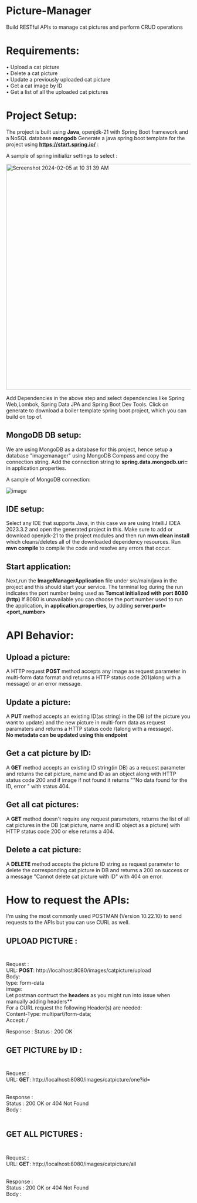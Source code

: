 # Picture-Manager

Build RESTful APIs to manage cat pictures and perform CRUD operations 

# Requirements:

• Upload a cat picture <br/>
• Delete a cat picture <br/>
• Update a previously uploaded cat picture <br/>
• Get a cat image by ID <br/>
• Get a list of all the uploaded cat pictures <br/>

# Project Setup:

The project is built using **Java**, openjdk-21 with Spring Boot framework and a NoSQL database **mongodb**
Generate a java spring boot template for the project using **https://start.spring.io/** :

A sample of spring initializr settings to select :

<img width="616" alt="Screenshot 2024-02-05 at 10 31 39 AM" src="https://github.com/SamhitaP/-Picture-Manager/assets/15332866/98d89d01-82e8-4089-af46-82e545ef6bca">

Add Dependencies in the above step and select dependencies like Spring Web,Lombok, Spring Data JPA and Spring Boot Dev Tools.
Click on generate to download a boiler template spring boot project, which you can build on top of.

## MongoDB DB setup:

We are using MongoDB as a database for this project, hence setup a database "imagemanager" using MongoDB Compass and copy the connection string.
Add the connection string to **spring.data.mongodb.uri=<db-connection-string>** in application.properties.

A sample of MongoDB connection:

![image](https://github.com/SamhitaP/-Picture-Manager/assets/15332866/666bcf92-4485-4642-8e3a-48cfc79bd735)

## IDE setup:

Select any IDE that supports Java, in this case we are using IntelliJ IDEA 2023.3.2 and open the generated project in this.
Make sure to add or download openjdk-21 to the project modules and then run **mvn clean install** which cleans/deletes all of the downloaded dependency resources.
Run **mvn compile** to compile the code and resolve any errors that occur.

## Start application:

Next,run the **ImageManagerApplication** file under src/main/java in the project and this should start your service.
The terminal log during the run indicates the port number being used as **Tomcat initialized with port 8080 (http)**
If 8080 is unavailable you can choose the port number used to run the application, in **application.properties**, by adding **server.port=<port_number>**

# API Behavior:

## Upload a picture:

A HTTP request **POST** method accepts any image as request parameter in multi-form data format and returns a HTTP status code 201(along with a message) or an error message.

## Update a picture:

A **PUT** method accepts an existing ID(as string) in the DB (of the picture you want to update) and the new picture in multi-form data as request paramaters and returns a HTTP status code /(along with a message).<br/> **No metadata can be updated using this endpoint**

## Get a cat picture by ID:

A **GET** method accepts an existing ID string(in DB) as a request parameter and returns the cat picture, name and ID as an object along with HTTP status code 200 and if image if not found it returns ""No data found for the ID, error " with status 404.

## Get all cat pictures:

A **GET** method doesn't require any request parameters, returns the list of all cat pictures in the DB (cat picture, name and ID object as a picture) with HTTP status code 200 or else returns a 404.

## Delete a cat picture:

A **DELETE** method accepts the picture ID string as request parameter to delete the corresponding cat picture in DB and returns a 200 on success or a message "Cannot delete cat picture with ID" with 404 on error.

# How to request the APIs:

I'm using the most commonly used POSTMAN (Version 10.22.10) to send requests to the APIs but you can use CURL as well.

## UPLOAD PICTURE :<br/><br/>

   Request :<br/>
     URL: __POST__: http://localhost:8080/images/catpicture/upload<br/>
     Body:<br/>
       type: form-data<br/>
       image: <cat-picture-file><br/>
     Let postman contruct the __headers__ as you might run into issue when manually adding headers**<br/>
     For a CURL request the following Header(s) are needed:<br/>
       Content-Type: multipart/form-data;<br/>
       Accept: */*<br/>

   Response :
     Status : 200 OK
     
## GET PICTURE by ID :<br/><br/>

   Request :<br/>
      URL: __GET__: http://localhost:8080/images/catpicture/one?id=<id-string-DB><br/><br/>
      
   Response :<br/>
      Status : 200 OK or 404 Not Found<br/>
      Body : <error-message-if-not-200><br/><br/>

## GET ALL PICTURES :<br/><br/>

   Request :<br/>
      URL: __GET__: http://localhost:8080/images/catpicture/all<br/><br/>

   Response : <br/>
      Status : 200 OK or 404 Not Found<br/>
      Body : <error-message-if-not-200><br/><br/>
      
      
      
       

   
   
   
































